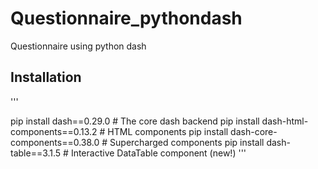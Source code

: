 # Questionnaire_pythondash
Questionnaire using python dash

## Installation
'''

pip install dash==0.29.0  # The core dash backend
pip install dash-html-components==0.13.2  # HTML components
pip install dash-core-components==0.38.0  # Supercharged components
pip install dash-table==3.1.5  # Interactive DataTable component (new!)
'''

